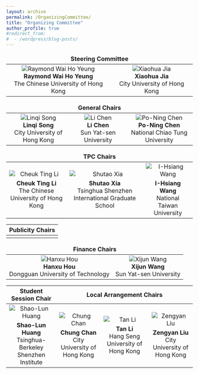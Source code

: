 ```yaml
---
layout: archive
permalink: /OrganizingCommittee/
title: "Organizing Committee"
author_profile: true
#redirect_from:
#  - /wordpress/blog-posts/
---
```



<table style="border-collapse: collapse; border: none;">    
    
<thead>    
  <tr>    
    <th colspan="2" style="text-align: center; border: none;">Steering Committee</th>    
  </tr>    
</thead>    
    
<tbody>    
  <tr>    
    <td style="text-align: center; border: none;">    
      <img src="https://github.com/HKGZTP/HKGZTP.github.io/assets/167737479/1efb965a-2bf1-40d8-99cd-76709f9f2d89" alt="Raymond Wai Ho Yeung" style="vertical-align: middle;">    
      <br>    
      <strong>Raymond Wai Ho Yeung</strong><br>    
      The Chinese University of Hong Kong    
    </td>    
    <td style="text-align: center; border: none;">    
      <img src="https://github.com/HKGZTP/HKGZTP.github.io/assets/167737479/611181ba-937f-42d0-a5e6-27cf1034714b" alt="Xiaohua Jia" style="vertical-align: middle;">    
      <br>    
      <strong>Xiaohua Jia</strong><br>    
      City University of Hong Kong    
    </td>    
  </tr>    
</tbody>    
    
</table>


<table style="border-collapse: collapse; border: none;">  
<thead>  
  <tr>  
    <th colspan="3" style="text-align: center; border: none;">General Chairs</th>  
  </tr>  
</thead>  
<tbody>  
  <tr>  
    <td style="text-align: center; border: none; vertical-align: middle;">  
      <img src="https://github.com/HKGZTP/HKGZTP.github.io/assets/167737479/ecff16f8-d3b4-4c2c-bb23-417acd3902c6" alt="Linqi Song" />  
      <br />  
      <strong>Linqi Song</strong><br />  
      City University of Hong Kong  
    </td>  
    <td style="text-align: center; border: none; vertical-align: middle;">  
      <img src="https://github.com/HKGZTP/HKGZTP.github.io/assets/167737479/dc0c8047-c9ea-41e3-8a7a-2eb47e427b81" alt="Li Chen" />  
      <br />  
      <strong>Li Chen</strong><br />  
      Sun Yat-sen University  
    </td>  
    <td style="text-align: center; border: none; vertical-align: middle;">  
      <img src="https://github.com/HKGZTP/HKGZTP.github.io/assets/167737479/aedaaade-17dc-44db-85fb-ad8f6f370bf9" alt="Po-Ning Chen" />  
      <br />  
      <strong>Po-Ning Chen</strong><br />  
      National Chiao Tung University  
    </td>  
  </tr>  
</tbody>  
</table>


<!DOCTYPE html>  
<html lang="en">  
<head>  
    <meta charset="UTF-8">  
    <meta name="viewport" content="width=device-width, initial-scale=1.0">  
    <title>TPC Chairs Table</title>  
    <style>  
        /* 如果你想在外部样式表中定义，可以将以下样式放入一个.css文件中，然后在HTML中通过<link>标签引入 */  
        .borderless-table {  
            border-collapse: collapse;  
            border: none;  
        }  
        .borderless-table td,  
        .borderless-table th {  
            border: none; /* 确保单元格也没有边框 */  
        }  
    </style>  
</head>  
<body>  
    <table class="borderless-table">  
        <thead>  
            <tr>  
                <th colspan="3" style="text-align: center;">TPC Chairs</th>  
            </tr>  
        </thead>  
        <tbody>  
            <tr>  
                <td style="text-align: center;">  
                    <img src="https://github.com/HKGZTP/HKGZTP.github.io/assets/167737479/756eeaeb-d9e4-438f-8fbc-e7185b54dfb3" alt="Cheuk Ting Li" style="display: block; margin: 0 auto; margin-bottom: 5px;">  
                    <div style="text-align: center;"><strong>Cheuk Ting Li</strong><br />The Chinese University of Hong Kong</div>  
                </td>  
                <td style="text-align: center;">  
                    <img src="https://github.com/HKGZTP/HKGZTP.github.io/assets/167737479/1098a761-55c3-4836-824f-217efa2647d5" alt="Shutao Xia" style="display: block; margin: 0 auto; margin-bottom: 5px;">  
                    <div style="text-align: center;"><strong>Shutao Xia</strong><br />Tsinghua Shenzhen International Graduate School</div>  
                </td>  
                <td style="text-align: center;">  
                    <img src="https://github.com/HKGZTP/HKGZTP.github.io/assets/167737479/740b6e63-8f3a-4c8b-b06c-88608bc93d3e" alt="I-Hsiang Wang" style="display: block; margin: 0 auto; margin-bottom: 5px;">  
                    <div style="text-align: center;"><strong>I-Hsiang Wang</strong><br />National Taiwan University</div>  
                </td>  
            </tr>  
        </tbody>  
    </table>  
</body>  
</html>


<!DOCTYPE html>  
<html lang="en">  
<head>  
<meta charset="UTF-8">  
<meta name="viewport" content="width=device-width, initial-scale=1.0">  
<title>Table with No Borders</title>  
<style>  
  /* 定义无边框表格的样式 */  
  .no-border-table {  
    border-collapse: collapse; /* 合并相邻的边框 */  
    border: none; /* 移除表格边框 */  
  }  
    
  .no-border-table th,  
  .no-border-table td {  
    border: none; /* 移除表头和表格数据单元格的边框 */  
  }  
</style>  
</head>  
<body>  
  
<table class="no-border-table">  
  <thead>  
    <tr>  
      <th colspan="3" style="text-align: center;">Publicity Chairs</th>  
    </tr>  
  </thead>  
  <tbody>  
    <tr>  
      <td style="text-align: center;">  
        <!-- 单元格内容... -->  
      </td>  
      <!-- 其他单元格... -->  
    </tr>  
  </tbody>  
</table>  
  
</body>  
</html>


<table style="border-collapse: collapse; border: none;">  
  
<thead>  
  <tr>  
    <th colspan="2" style="text-align: center; border: none;">Finance Chairs</th>  
  </tr>  
</thead>  
  
<tbody>  
  <tr>  
    <td style="text-align: center; border: none;">  
      <img src="https://github.com/HKGZTP/HKGZTP.github.io/assets/167737479/e737eb85-7351-4cce-a34c-7b8053bea00d" alt="Hanxu Hou" style="vertical-align: middle;">  
      <br>  
      <strong>Hanxu Hou</strong><br>  
      Dongguan University of Technology  
    </td>  
    <td style="text-align: center; border: none;">  
      <img src="https://github.com/HKGZTP/HKGZTP.github.io/assets/167737479/f0683100-c73c-48a8-9771-7f90636f157f" alt="Xijun Wang" style="vertical-align: middle;">  
      <br>  
      <strong>Xijun Wang</strong><br>  
      Sun Yat-sen University  
    </td>  
  </tr>  
</tbody>  
  
</table>


<!DOCTYPE html>  
<html lang="en">  
<head>  
<meta charset="UTF-8">  
<meta name="viewport" content="width=device-width, initial-scale=1.0">  
<title>Table with No Borders</title>  
<style>  
/* 定义无边框表格的样式 */  
.no-border-table {  
  border-collapse: collapse; /* 合并相邻的边框 */  
}  

.no-border-table,  
.no-border-table th,  
.no-border-table td {  
  border: none; /* 移除边框 */  
}  
  
/* 如果需要，可以添加其他样式来美化表格 */  
</style>  
</head>  
<body>  
  
<table class="no-border-table">  
  <thead>  
    <tr>  
      <th style="text-align: center;">Student Session Chair</th>  
      <th colspan="3" style="text-align: center;">Local Arrangement Chairs</th>  
    </tr>  
  </thead>  
  <tbody>  
    <tr>  
      <td style="text-align: center;">  
        <img src="https://github.com/HKGZTP/HKGZTP.github.io/assets/167737479/ce2cb9c1-78e1-4c54-a44c-5b7bdd995b6a" alt="Shao-Lun Huang" style="display: block; margin: 0 auto 5px;">  
        <strong>Shao-Lun Huang</strong><br />Tsinghua-Berkeley Shenzhen Institute  
      </td>  
      <td style="text-align: center;">  
        <img src="https://github.com/HKGZTP/HKGZTP.github.io/assets/167737479/b5021493-6b1e-4c84-861c-27dde883d1de" alt="Chung Chan" style="display: block; margin: 0 auto 5px;">  
        <strong>Chung Chan</strong><br />City University of Hong Kong  
      </td>  
      <td style="text-align: center;">  
        <img src="https://github.com/HKGZTP/HKGZTP.github.io/assets/167737479/5564bce9-24fb-498a-85f1-be435d0d9a4f" alt="Tan Li" style="display: block; margin: 0 auto 5px;">  
        <strong>Tan Li</strong><br />Hang Seng University of Hong Kong  
      </td>  
      <td style="text-align: center;">  
        <img src="https://github.com/HKGZTP/HKGZTP.github.io/assets/167737479/f2fb3058-cd26-4b61-bddd-f7f2b6cba790" alt="Zengyan Liu" style="display: block; margin: 0 auto 5px;">  
        <strong>Zengyan Liu</strong><br />City University of Hong Kong  
      </td>  
    </tr>  
  </tbody>  
</table>  
  
</body>  
</html>

